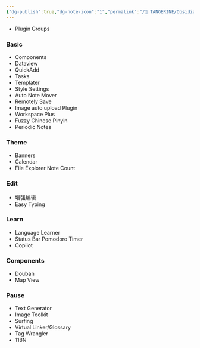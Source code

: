 ```yaml
---
{"dg-publish":true,"dg-note-icon":"1","permalink":"/🍊 TANGERINE/Obsidian/Plugins/","dgPassFrontmatter":true,"noteIcon":"1","created":"2024-10-26T20:16:55.000+08:00","updated":"2024-11-02T21:11:32.980+08:00"}
---
```


- Plugin Groups
### Basic
- Components
- Dataview
- QuickAdd
- Tasks
- Templater
- Style Settings
- Auto Note Mover
- Remotely Save
- Image auto upload Plugin
- Workspace Plus
- Fuzzy Chinese Pinyin
- Periodic Notes
### Theme
- Banners
- Calendar
- File Explorer Note Count
### Edit
- 增强编辑
- Easy Typing
### Learn
- Language Learner
- Status Bar Pomodoro Timer
- Copilot
### Components
- Douban
- Map View
### Pause
- Text Generator
- Image Toolkit
- Surfing
- Virtual Linker/Glossary
- Tag Wrangler
- 118N